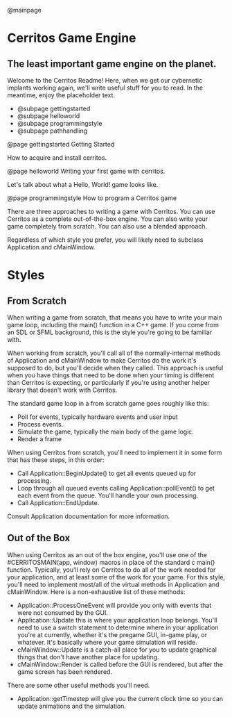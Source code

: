 @mainpage

# Cerritos Game Engine
## The least important game engine on the planet.

Welcome to the Cerritos Readme!  Here, when we get our cybernetic implants
working again, we'll write useful stuff for you to read.  In the meantime, 
enjoy the placeholder text.

- @subpage gettingstarted
- @subpage helloworld
- @subpage programmingstyle
- @subpage pathhandling


@page gettingstarted Getting Started

How to acquire and install cerritos.

@page helloworld Writing your first game with cerritos.

Let's talk about what a Hello, World! game looks like.

@page programmingstyle How to program a Cerritos game

There are three approaches to writing a game with Cerritos.  You can use
Cerritos as a complete out-of-the-box engine.  You can also write your
game completely from scratch.  You can also use a blended approach.

Regardless of which style you prefer, you will likely need to subclass
Application and cMainWindow.

# Styles

## From Scratch

When writing a game from scratch, that means you have to write your
main game loop, including the main() function in a C++ game.  If you come
from an SDL or SFML background, this is the style you're going to be
familiar with.

When working from scratch, you'll call all of the normally-internal
methods of Application and cMainWindow to make Cerritos do the work 
it's supposed to do, but you'll decide when they called.  This approach
is useful when you have things that need to be done when your timing is
different than Cerritos is expecting, or particularly if you're using
another helper library that doesn't work with Cerritos.

The standard game loop in a from scratch game goes roughly like this:

- Poll for events, typically hardware events and user input
- Process events.
- Simulate the game, typically the main body of the game logic.
- Render a frame


When using Cerritos from scratch, you'll need to implement it in some
form that has these steps, in this order:

- Call Application::BeginUpdate() to get all events queued up for processing.
- Loop through all queued events calling Application::pollEvent()
  to get each event from the queue.  You'll handle your own processing.
- Call Application::EndUpdate.


Consult Application documentation for more information.

## Out of the Box

When using Cerritos as an out of the box engine, you'll use one of the 
#CERRITOSMAIN(app, window) macros in place of the standard c main() function.  Typically,
you'll rely on Cerritos to do all of the work needed for your application,
and at least some of the work for your game.  For this style, you'll
need to implement most/all of the virtual methods in Application and
cMainWindow.  Here is a non-exhaustive list of these methods:

- Application::ProcessOneEvent will provide you only with events that
  were not consumed by the GUI.
- Application::Update this is where your application loop belongs.  You'll
  need to use a switch statement to determine where in your application
  you're at currently, whether it's the pregame GUI, in-game play, or
  whatever.  It's basically where your game simulation will reside.
- cMainWindow::Update is a catch-all place for you to update graphical
  things that don't have another place for updating.
- cMainWindow::Render is called before the GUI is rendered, but after
  the game screen has been rendered.


There are some other useful methods you'll need.

- Application::getTimestep will give you the current clock time so
  you can update animations and the simulation.



